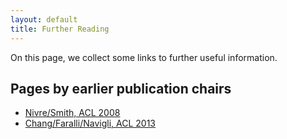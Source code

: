```yaml
---
layout: default
title: Further Reading
---
```


On this page, we collect some links to further useful information.

## Pages by earlier publication chairs

* [Nivre/Smith, ACL 2008](http://stp.lingfil.uu.se/~nivre/how-to-pub.html)
* [Chang/Faralli/Navigli, ACL 2013](http://wwwusers.di.uniroma1.it/~faralli/acl2013/publication/)




